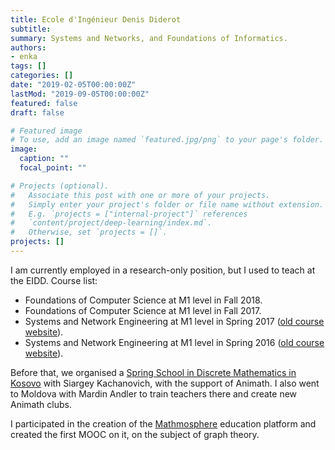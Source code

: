```yaml
---
title: Ecole d'Ingénieur Denis Diderot
subtitle:
summary: Systems and Networks, and Foundations of Informatics.
authors:
- enka
tags: []
categories: []
date: "2019-02-05T00:00:00Z"
lastMod: "2019-09-05T00:00:00Z"
featured: false
draft: false

# Featured image
# To use, add an image named `featured.jpg/png` to your page's folder. 
image:
  caption: ""
  focal_point: ""

# Projects (optional).
#   Associate this post with one or more of your projects.
#   Simply enter your project's folder or file name without extension.
#   E.g. `projects = ["internal-project"]` references 
#   `content/project/deep-learning/index.md`.
#   Otherwise, set `projects = []`.
projects: []
---
```

I am currently employed in a research-only position, but I used to teach at the EIDD. Course list:
- Foundations of Computer Science at M1 level in Fall 2018.
- Foundations of Computer Science at M1 level in Fall 2017.
- Systems and Network Engineering at M1 level in Spring 2017 ([old course website](http://koliaza.com/old/fr/systeme2017.html)).
- Systems and Network Engineering at M1 level in Spring 2016 ([old course website](http://koliaza.com/old/fr/systeme2016.html)).

Before that, we organised a [Spring School in Discrete Mathematics in Kosovo](http://koliaza.com/old/prishtina16.html) with Siargey Kachanovich, with the support of Animath. I also went to Moldova with Mardin Andler to train teachers there and create new Animath clubs.


I participated in the creation of the [Mathmosphere](https://animath.fun-campus.fr/) education platform and created the first MOOC on it, on the subject of graph theory.